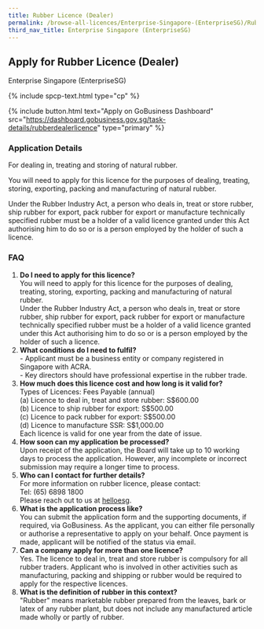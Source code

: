 ```yaml
---
title: Rubber Licence (Dealer)
permalink: /browse-all-licences/Enterprise-Singapore-(EnterpriseSG)/Rubber-Licence-(Dealer)
third_nav_title: Enterprise Singapore (EnterpriseSG)
---
```


## Apply for Rubber Licence (Dealer)

Enterprise Singapore (EnterpriseSG)

{% include spcp-text.html type="cp" %}

{% include button.html text="Apply on GoBusiness Dashboard" src="https://dashboard.gobusiness.gov.sg/task-details/rubberdealerlicence" type="primary" %}

<H3>Application Details</H3>

<p>For dealing in, treating and storing of natural rubber.</p>
<p>You will need to apply for this licence for the purposes of dealing, treating, storing, exporting, packing and manufacturing of natural rubber.</p>
<p>Under the Rubber Industry Act, a person who deals in, treat or store rubber, ship rubber for export, pack rubber for export or manufacture technically specified rubber must be a holder of a valid licence granted under this Act authorising him to do so or is a person employed by the holder of such a licence.</p>
<h3>FAQ</h3>
<ol>
<li><strong>Do I need to apply for this licence?</strong><br>You will need to apply for this licence for the purposes of dealing, treating, storing, exporting, packing and manufacturing of natural rubber.<br>Under the Rubber Industry Act, a person who deals in, treat or store rubber, ship rubber for export, pack rubber for export or manufacture technically specified rubber must be a holder of a valid licence granted under this Act authorising him to do so or is a person employed by the holder of such a licence.</li>
<li><strong>What conditions do I need to fulfil?</strong><br>- Applicant must be a business entity or company registered in Singapore with ACRA.<br>- Key directors should have professional expertise in the rubber trade.</li>
<li><strong>How much does this licence cost and how long is it valid for?</strong><br>Types of Licences: Fees Payable (annual)<br>(a) Licence to deal in, treat and store rubber: S$600.00<br>(b) Licence to ship rubber for export: S$500.00<br>(c) Licence to pack rubber for export: S$500.00<br>(d) Licence to manufacture SSR: S$1,000.00<br>Each licence is valid for one year from the date of issue.</li>
<li><strong>How soon can my application be processed?<br></strong>Upon receipt of the application, the Board will take up to 10 working days to process the application. However, any incomplete or incorrect submission may require a longer time to process.</li>
<li><strong>Who can I contact for further details?</strong><br>For more information on rubber licence, please contact:<br>Tel: (65) 6898 1800<br>Please reach out to us at <a href="https://go.gov.sg/helloesg" target="_blank" rel="noopener">helloesg</a>.</li>
<li><strong>What is the application process like?</strong><br>You can submit the application form and the supporting documents, if required, via GoBusiness. As the applicant, you can either file personally or authorise a representative to apply on your behalf. Once payment is made, applicant will be notified of the status via email.</li>
<li><strong>Can a company apply for more than one licence?</strong><br>Yes. The licence to deal in, treat and store rubber is compulsory for all rubber traders. Applicant who is involved in other activities such as manufacturing, packing and shipping or rubber would be required to apply for the respective licences.</li>
<li><strong>What is the definition of rubber in this context?</strong><br>"Rubber" means marketable rubber prepared from the leaves, bark or latex of any rubber plant, but does not include any manufactured article made wholly or partly of rubber.</li>
</ol>

